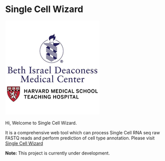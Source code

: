 Single Cell Wizard
================

<img src = "./img/bidmc_square.jpg" height="300" widht="400"></img>

Hi, Welcome to Single Cell Wizard.

It is a comprehensive web tool which can process Single Cell RNA seq raw
FASTQ reads and perform prediction of cell type annotation. Please visit
[Single Cell Wizard](https://www.bhasinlab.us/scw_page/scwiz.php)

**Note:** This project is currently under development.
